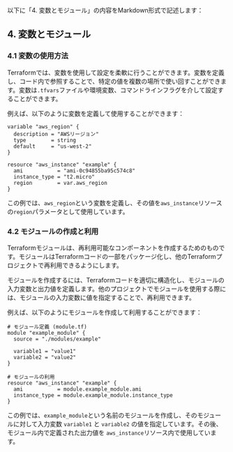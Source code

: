 以下に「4. 変数とモジュール」の内容をMarkdown形式で記述します：

## 4. 変数とモジュール

### 4.1 変数の使用方法

Terraformでは、変数を使用して設定を柔軟に行うことができます。変数を定義し、コード内で参照することで、特定の値を複数の場所で使い回すことができます。変数は`.tfvars`ファイルや環境変数、コマンドラインフラグを介して設定することができます。

例えば、以下のように変数を定義して使用することができます：

```hcl
variable "aws_region" {
  description = "AWSリージョン"
  type        = string
  default     = "us-west-2"
}

resource "aws_instance" "example" {
  ami           = "ami-0c94855ba95c574c8"
  instance_type = "t2.micro"
  region        = var.aws_region
}
```

この例では、`aws_region`という変数を定義し、その値を`aws_instance`リソースの`region`パラメータとして使用しています。

### 4.2 モジュールの作成と利用

Terraformモジュールは、再利用可能なコンポーネントを作成するためのものです。モジュールはTerraformコードの一部をパッケージ化し、他のTerraformプロジェクトで再利用できるようにします。

モジュールを作成するには、Terraformコードを適切に構造化し、モジュールの入力変数と出力値を定義します。他のプロジェクトでモジュールを使用する際には、モジュールの入力変数に値を指定することで、再利用できます。

例えば、以下のようにモジュールを作成して利用することができます：

```hcl
# モジュール定義 (module.tf)
module "example_module" {
  source = "./modules/example"

  variable1 = "value1"
  variable2 = "value2"
}

# モジュールの利用
resource "aws_instance" "example" {
  ami           = module.example_module.ami
  instance_type = module.example_module.instance_type
}
```

この例では、`example_module`という名前のモジュールを作成し、そのモジュールに対して入力変数 `variable1` と `variable2` の値を指定しています。その後、モジュール内で定義された出力値を `aws_instance`リソース内で使用しています。
